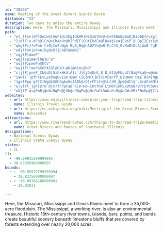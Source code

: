 ```yaml
---
id: "10393"
name: Meeting of the Great Rivers Scenic Route
distance: "33"
duration: Two days to enjoy the entire byway
description: Here, the Missouri, Mississippi and Illinois Rivers meet to form a 35,000-acre floodplain. The Mississippi, a working river, is also an environmental treasure. Historic 18th Century river towns, islands, bars, points and bends create beautiful scenery beneath limestone bluffs that are covered by forests extending over nearly 20,000 acres.
path:
  - "wt_lFxn|dP}GuCwG{AuFi@cIKgIGkHR}Hz@cEt@wD~@kFbBoEpBwDjBiGbE{FvEg]l]"
  - "}idlF|e~dPuDlCn@xChApHr@hIPdEF|GOtEUdEa@lDeAjGcAjEkKf`@_BpI}EzYk@nCqA~D}AvD_CdEsAbByJjKwBrCsAtBcCnFcAlCmZp`A"
  - "qkglFz}fePoA`CiBjCoSnWgA`BgAjBq@nAQZYh@mBfEcChG_EvNaBtDcA|AwB`CgElCaV`NqAbA"
  - "udjlFvkjePeA|By@bD]jCeBlQm@bI"
  - "cqjlFldmeP"
  - "wqjlFpimeP[hB}@`B"
  - "uujlFzpmePo@DCV"
  - "owjlFlrmePGXGPAZOl@GXO~@K|@KtAi@bO"
  - "s|jlF|pneP_CbGuD|GiFxHkAlA{L`J}CjDmDnG_B`D_KtUyFbLoItNa@Psa@~m@mAzBeFhMkInOsFdLeE`I_BzDaL|ZeJdX_GtNmP~a@gDdHcIbO_A`CyBvHaFtMsAtEo@nDy@hFo@bGgBfJwNfn@mPbk@{@nE_AtGm@`D_ArDsBzEwIvNyArDs@jCo@`Do@vEc@nHInFB|AD`Bb@dFp@hDdBxGzAxDlExIfC|GdBxFfDlPv@`GzArW^fJTbX[rJSjCy@rG}Hbi@gHla@eJjd@cUj_AiClJqKl]cFtOmOza@qKtZ"
  - "iawlF`|pfPcEvLyBdGqDvIu@|Bm@`CiCbM{CjK}R|m@aFfP_BlHaHn`@aE`W{A|Ng@`HcA|HsGj^o@bGc@dGHfK|@bZIjIQlEwBzJg@nBa@nAO^s@vB_@fAUx@WbAS`A]xBM|@Kx@Ir@Eh@El@Cr@A\\@R@\\"
  - "{gzlFpq`gP}CtWg@bGGhQgAxHcAlEk@rD]rFFtJe@tLCdM_@pG@dCl@`LGrAFzKNlEx@jH@nCWtFgBlLUvDT~Cr@|DhD|GxArBh@`@d@p@V|@dAxH|BvIZ|Bv@hJxCzRDbA"
  - "w|ylFt_jgP{@rN`@jK?fFYpFaB`K}@~HO~IHtYh@`Lt@dFx@hEx@hGNrB?rEYhb@rAlXNdKc@lTkArTi@fDy@zBgBnByBnBeCrC{D|F_AbA_ClDaAx@aCbAcBH}CE"
  - "uk{lF`qsgPmBj@aNzBqEd@}Gb@sDQgEo@gHcCwGkDuNaKsBy@aGWsVRiENmDp@{CfA_D`CgCpCo@tAyBvBcCdAeGl@kXzB}NcAsXe@iB?iBVcBv@}@v@k@bAm@zAg@r@gAfAuAr@mBd@}QxDmJzAsEj@iMh@cEn@iDxAwEpCyC`A{UlEuBPuACaBM_B?sBl@sEzBu\\~G"
websites:
  - url: https://www.enjoyillinois.com/plan-your-trip/road-trip-itineraries/meeting-of-the-great-rivers/
    name: Illinois Travel Guide
  - url: https://en.wikipedia.org/wiki/Meeting_of_the_Great_Rivers_Scenic_Route
    name: Wikipedia
attractions:
  - url: https://www.riversandroutes.com/things-to-do/road-trips/meeting-of-the-great-rivers/
    name: Great Rivers and Routes of Southwest Illinois
designations:
  - National Scenic Byway
  - Illinois State Scenic Byway
states:
  - IL
ll:
  - -90.09915199999995
  - 38.83356900000007
bounds:
  - - -90.55529799999994
    - 38.83356900000007
  - - -90.09764100000001
    - 39.03931

---
```


Here, the Missouri, Mississippi and Illinois Rivers meet to form a 35,000-acre floodplain. The Mississippi, a working river, is also an environmental treasure. Historic 18th-century river towns, islands, bars, points, and bends create beautiful scenery beneath limestone bluffs that are covered by forests extending over nearly 20,000 acres.
